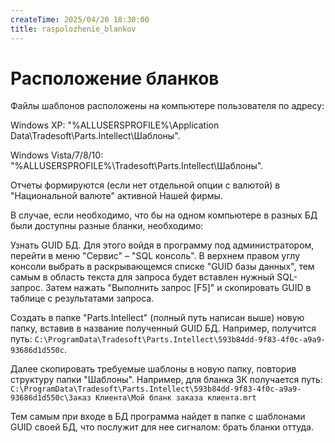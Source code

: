 ```yaml
---
createTime: 2025/04/20 18:30:00
title: raspolozhenie_blankov
---
```

# Расположение бланков

Файлы шаблонов расположены на компьютере пользователя по адресу:

Windows XP: "%ALLUSERSPROFILE%\Application Data\Tradesoft\Parts.Intellect\Шаблоны".

Windows Vista/7/8/10: "%ALLUSERSPROFILE%\Tradesoft\Parts.Intellect\Шаблоны".

Отчеты формируются (если нет отдельной опции с валютой) в "Национальной валюте" активной Нашей фирмы.

В случае, если необходимо, что бы на одном компьютере в разных БД были доступны разные бланки, необходимо:

Узнать GUID БД. Для этого войдя в программу под администратором, перейти в меню "Сервис" – "SQL консоль". В верхнем правом углу консоли выбрать в раскрывающемся списке "GUID базы данных", тем самым в область текста для запроса будет вставлен нужный SQL-запрос. Затем нажать "Выполнить запрос [F5]" и скопировать GUID в таблице с результатами запроса.

Создать в папке "Parts.Intellect" (полный путь написан выше) новую папку, вставив в название полученный GUID БД. Например, получится путь:
`C:\ProgramData\Tradesoft\Parts.Intellect\593b84dd-9f83-4f0c-a9a9-93686d1d550c`.

Далее скопировать требуемые шаблоны в новую папку, повторив структуру папки "Шаблоны". Например, для бланка ЗК получается путь:
`C:\ProgramData\Tradesoft\Parts.Intellect\593b84dd-9f83-4f0c-a9a9-93686d1d550c\Заказ Клиента\Мой бланк заказа клиента.mrt`

Тем самым при входе в БД программа найдет в папке с шаблонами GUID своей БД, что послужит для нее сигналом: брать бланки оттуда.